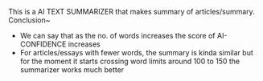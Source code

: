 This is a AI TEXT SUMMARIZER that makes summary of articles/summary.
Conclusion~
-	We can say that as the no. of words increases the score of AI-CONFIDENCE increases
-	For articles/essays with fewer words, the summary is kinda similar but for the moment it starts crossing word limits around 100 to 150 the summarizer works much better


